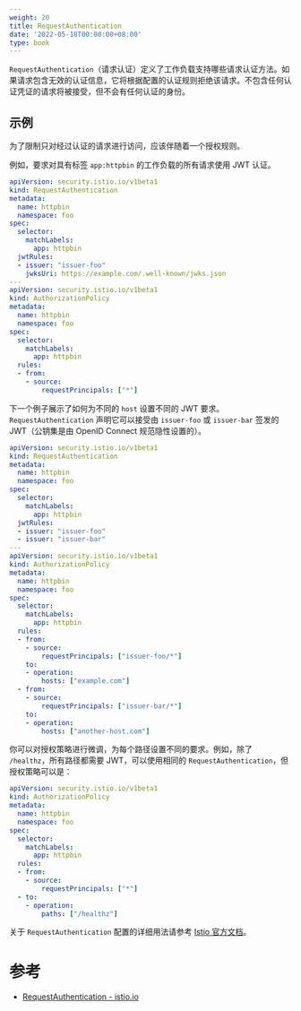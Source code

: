 ```yaml
---
weight: 20
title: RequestAuthentication
date: '2022-05-18T00:00:00+08:00'
type: book
---
```


`RequestAuthentication`（请求认证）定义了工作负载支持哪些请求认证方法。如果请求包含无效的认证信息，它将根据配置的认证规则拒绝该请求。不包含任何认证凭证的请求将被接受，但不会有任何认证的身份。

## 示例

为了限制只对经过认证的请求进行访问，应该伴随着一个授权规则。

例如，要求对具有标签 `app:httpbin` 的工作负载的所有请求使用 JWT 认证。 

```yaml
apiVersion: security.istio.io/v1beta1
kind: RequestAuthentication
metadata:
  name: httpbin
  namespace: foo
spec:
  selector:
    matchLabels:
      app: httpbin
  jwtRules:
  - issuer: "issuer-foo"
    jwksUri: https://example.com/.well-known/jwks.json
---
apiVersion: security.istio.io/v1beta1
kind: AuthorizationPolicy
metadata:
  name: httpbin
  namespace: foo
spec:
  selector:
    matchLabels:
      app: httpbin
  rules:
  - from:
    - source:
        requestPrincipals: ["*"]
```

下一个例子展示了如何为不同的 `host` 设置不同的 JWT 要求。`RequestAuthentication` 声明它可以接受由 `issuer-foo` 或 `issuer-bar` 签发的 JWT（公钥集是由 OpenID Connect 规范隐性设置的）。

```yaml
apiVersion: security.istio.io/v1beta1
kind: RequestAuthentication
metadata:
  name: httpbin
  namespace: foo
spec:
  selector:
    matchLabels:
      app: httpbin
  jwtRules:
  - issuer: "issuer-foo"
  - issuer: "issuer-bar"
---
apiVersion: security.istio.io/v1beta1
kind: AuthorizationPolicy
metadata:
  name: httpbin
  namespace: foo
spec:
  selector:
    matchLabels:
      app: httpbin
  rules:
  - from:
    - source:
        requestPrincipals: ["issuer-foo/*"]
    to:
    - operation:
        hosts: ["example.com"]
  - from:
    - source:
        requestPrincipals: ["issuer-bar/*"]
    to:
    - operation:
        hosts: ["another-host.com"]
```

你可以对授权策略进行微调，为每个路径设置不同的要求。例如，除了 `/healthz`，所有路径都需要 JWT，可以使用相同的 `RequestAuthentication`，但授权策略可以是：

```yaml
apiVersion: security.istio.io/v1beta1
kind: AuthorizationPolicy
metadata:
  name: httpbin
  namespace: foo
spec:
  selector:
    matchLabels:
      app: httpbin
  rules:
  - from:
    - source:
        requestPrincipals: ["*"]
  - to:
    - operation:
        paths: ["/healthz"]
```

关于 `RequestAuthentication` 配置的详细用法请参考 [Istio 官方文档](https://istio.io/latest/docs/reference/config/security/request_authentication/)。

# 参考

- [RequestAuthentication - istio.io](https://istio.io/latest/docs/reference/config/security/request_authentication/)

